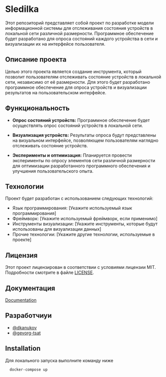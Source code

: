 
# Sledilka

Этот репозиторий представляет собой проект по разработке модели информационной системы для отслеживания состояния устройств в локальной сети различной размерности. Программное обеспечение будет разработано для опроса состояний каждого устройства в сети и визуализации их на интерфейсе пользователя.

## Описание проекта

Целью этого проекта является создание инструмента, который позволит пользователям отслеживать состояние устройств в локальной сети, независимо от её размерности. Для этого будет разработано программное обеспечение для опроса устройств и визуализации результатов на пользовательском интерфейсе.

## Функциональность

- **Опрос состояний устройств:** Программное обеспечение будет осуществлять опрос состояний устройств в локальной сети.
  
- **Визуализация устройств:** Результаты опроса будут представлены на визуальном интерфейсе, позволяющем пользователям наглядно отслеживать состояние устройств.

- **Эксперименты и оптимизация:** Планируется провести эксперименты по опросу элементов сети различной размерности для оптимизации разработанного программного обеспечения и улучшения пользовательского опыта.

## Технологии

Проект будет разработан с использованием следующих технологий:

- Язык программирования: [Укажите используемый язык программирования]
- Фреймворк: [Укажите используемый фреймворк, если применимо]
- Инструменты визуализации: [Укажите инструменты, которые будут использованы для визуализации данных]
- Прочие технологии: [Укажите другие технологии, используемые в проекте]

## Лицензия

Этот проект лицензирован в соответствии с условиями лицензии MIT. Подробности смотрите в файле [LICENSE](LICENSE).


## Документация

[Documentation](https://linktodocumentation)


## Разработчиуи

- [@dkanukov]([https://www.github.com/octokatherine](https://github.com/dkanukov))
- [@gevorg-tsat]([https://www.github.com/octokatherine](https://github.com/gevorg-tsat))


## Installation

Для локального запуска выполните команду ниже

```bash
  docker-compose up
```
    

